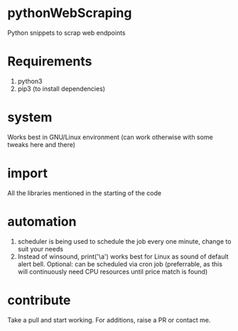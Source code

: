 # pythonWebScraping
Python snippets to scrap web endpoints

# Requirements
1. python3
2. pip3 (to install dependencies)

# system
Works best in GNU/Linux environment (can work otherwise with some tweaks here and there)

# import
All the libraries mentioned in the starting of the code

# automation
1. scheduler is being used to schedule the job every one minute, change to suit your needs
2. Instead of winsound, print('\a') works best for Linux as sound of default alert bell.
Optional: can be scheduled via cron job (preferrable, as this will continuously need CPU resources until price match is found)

# contribute
Take a pull and start working.
For additions, raise a PR or contact me.
